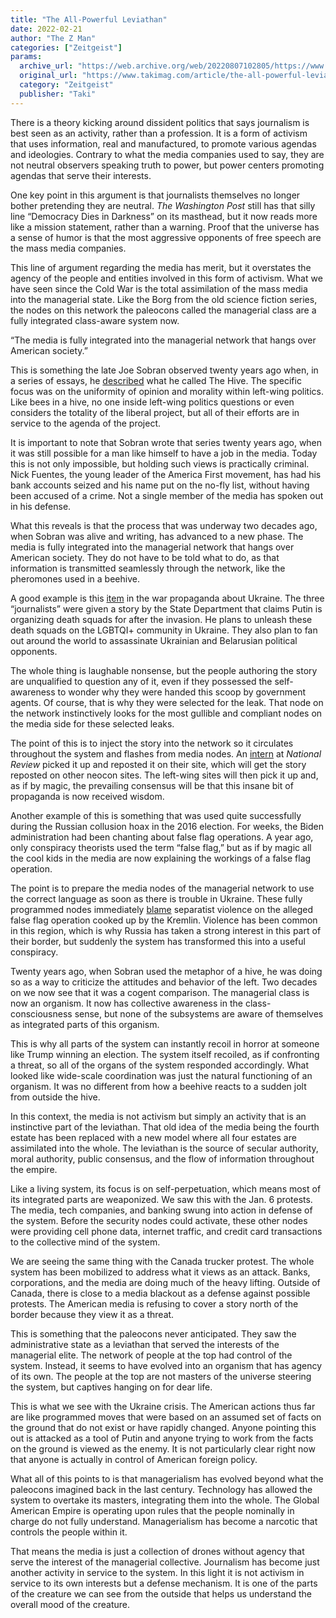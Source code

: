 ```yaml
---
title: "The All-Powerful Leviathan"
date: 2022-02-21
author: "The Z Man"
categories: ["Zeitgeist"]
params:
  archive_url: "https://web.archive.org/web/20220807102805/https://www.takimag.com/article/the-all-powerful-leviathan/"
  original_url: "https://www.takimag.com/article/the-all-powerful-leviathan/"
  category: "Zeitgeist"
  publisher: "Taki"
---
```


There is a theory kicking around dissident politics that says journalism is best seen as an activity, rather than a profession. It is a form of activism that uses information, real and manufactured, to promote various agendas and ideologies. Contrary to what the media companies used to say, they are not neutral observers speaking truth to power, but power centers promoting agendas that serve their interests.

One key point in this argument is that journalists themselves no longer bother pretending they are neutral. _The Washington Post_ still has that silly line “Democracy Dies in Darkness” on its masthead, but it now reads more like a mission statement, rather than a warning. Proof that the universe has a sense of humor is that the most aggressive opponents of free speech are the mass media companies.

This line of argument regarding the media has merit, but it overstates the agency of the people and entities involved in this form of activism. What we have seen since the Cold War is the total assimilation of the mass media into the managerial state. Like the Borg from the old science fiction series, the nodes on this network the paleocons called the managerial class are a fully integrated class-aware system now.

“The media is fully integrated into the managerial network that hangs over American society.”

This is something the late Joe Sobran observed twenty years ago when, in a series of essays, he [described](https://web.archive.org/web/20220709113740/http://www.sobran.com/hive/) what he called The Hive. The specific focus was on the uniformity of opinion and morality within left-wing politics. Like bees in a hive, no one inside left-wing politics questions or even considers the totality of the liberal project, but all of their efforts are in service to the agenda of the project.

It is important to note that Sobran wrote that series twenty years ago, when it was still possible for a man like himself to have a job in the media. Today this is not only impossible, but holding such views is practically criminal. Nick Fuentes, the young leader of the America First movement, has had his bank accounts seized and his name put on the no-fly list, without having been accused of a crime. Not a single member of the media has spoken out in his defense.

What this reveals is that the process that was underway two decades ago, when Sobran was alive and writing, has advanced to a new phase. The media is fully integrated into the managerial network that hangs over American society. They do not have to be told what to do, as that information is transmitted seamlessly through the network, like the pheromones used in a beehive.

A good example is this [item](https://web.archive.org/web/20220709113740/https://foreignpolicy.com/2022/02/18/russia-ukraine-arrest-assassination-invasion/) in the war propaganda about Ukraine. The three “journalists” were given a story by the State Department that claims Putin is organizing death squads for after the invasion. He plans to unleash these death squads on the LGBTQI+ community in Ukraine. They also plan to fan out around the world to assassinate Ukrainian and Belarusian political opponents.

The whole thing is laughable nonsense, but the people authoring the story are unqualified to question any of it, even if they possessed the self-awareness to wonder why they were handed this scoop by government agents. Of course, that is why they were selected for the leak. That node on the network instinctively looks for the most gullible and compliant nodes on the media side for these selected leaks.

The point of this is to inject the story into the network so it circulates throughout the system and flashes from media nodes. An [intern](https://web.archive.org/web/20220709113740/https://www.nationalreview.com/corner/u-s-intel-russia-preparing-to-hunt-prominent-ukrainians-post-invasion/) at _National Review_ picked it up and reposted it on their site, which will get the story reposted on other neocon sites. The left-wing sites will then pick it up and, as if by magic, the prevailing consensus will be that this insane bit of propaganda is now received wisdom.

Another example of this is something that was used quite successfully during the Russian collusion hoax in the 2016 election. For weeks, the Biden administration had been chanting about false flag operations. A year ago, only conspiracy theorists used the term “false flag,” but as if by magic all the cool kids in the media are now explaining the workings of a false flag operation.

The point is to prepare the media nodes of the managerial network to use the correct language as soon as there is trouble in Ukraine. These fully programmed nodes immediately [blame](https://web.archive.org/web/20220709113740/https://www.thedailybeast.com/russias-false-flag-operations-are-coming-into-play-with-car-bombs-chemical-attack-claims-and-evacuation?ref=home) separatist violence on the alleged false flag operation cooked up by the Kremlin. Violence has been common in this region, which is why Russia has taken a strong interest in this part of their border, but suddenly the system has transformed this into a useful conspiracy.

Twenty years ago, when Sobran used the metaphor of a hive, he was doing so as a way to criticize the attitudes and behavior of the left. Two decades on we now see that it was a cogent comparison. The managerial class is now an organism. It now has collective awareness in the class-consciousness sense, but none of the subsystems are aware of themselves as integrated parts of this organism.

This is why all parts of the system can instantly recoil in horror at someone like Trump winning an election. The system itself recoiled, as if confronting a threat, so all of the organs of the system responded accordingly. What looked like wide-scale coordination was just the natural functioning of an organism. It was no different from how a beehive reacts to a sudden jolt from outside the hive.

In this context, the media is not activism but simply an activity that is an instinctive part of the leviathan. That old idea of the media being the fourth estate has been replaced with a new model where all four estates are assimilated into the whole. The leviathan is the source of secular authority, moral authority, public consensus, and the flow of information throughout the empire.

Like a living system, its focus is on self-perpetuation, which means most of its integrated parts are weaponized. We saw this with the Jan. 6 protests. The media, tech companies, and banking swung into action in defense of the system. Before the security nodes could activate, these other nodes were providing cell phone data, internet traffic, and credit card transactions to the collective mind of the system.

We are seeing the same thing with the Canada trucker protest. The whole system has been mobilized to address what it views as an attack. Banks, corporations, and the media are doing much of the heavy lifting. Outside of Canada, there is close to a media blackout as a defense against possible protests. The American media is refusing to cover a story north of the border because they view it as a threat.

This is something that the paleocons never anticipated. They saw the administrative state as a leviathan that served the interests of the managerial elite. The network of people at the top had control of the system. Instead, it seems to have evolved into an organism that has agency of its own. The people at the top are not masters of the universe steering the system, but captives hanging on for dear life.

This is what we see with the Ukraine crisis. The American actions thus far are like programmed moves that were based on an assumed set of facts on the ground that do not exist or have rapidly changed. Anyone pointing this out is attacked as a tool of Putin and anyone trying to work from the facts on the ground is viewed as the enemy. It is not particularly clear right now that anyone is actually in control of American foreign policy.

What all of this points to is that managerialism has evolved beyond what the paleocons imagined back in the last century. Technology has allowed the system to overtake its masters, integrating them into the whole. The Global American Empire is operating upon rules that the people nominally in charge do not fully understand. Managerialism has become a narcotic that controls the people within it.

That means the media is just a collection of drones without agency that serve the interest of the managerial collective. Journalism has become just another activity in service to the system. In this light it is not activism in service to its own interests but a defense mechanism. It is one of the parts of the creature we can see from the outside that helps us understand the overall mood of the creature.
